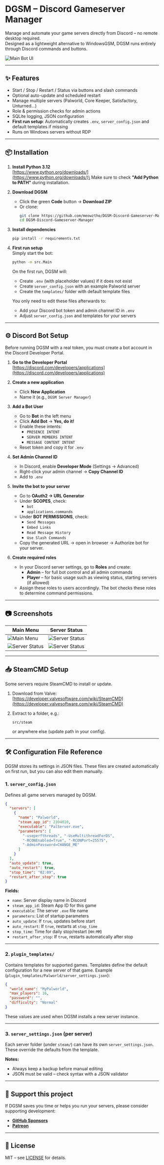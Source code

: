# DGSM – Discord Gameserver Manager

Manage and automate your game servers directly from Discord – no remote desktop required.\
Designed as a lightweight alternative to WindowsGSM, DGSM runs entirely through Discord commands and buttons.

![Main Bot UI](docs/bot_ui.png)

---

## ✨ Features

- Start / Stop / Restart / Status via buttons and slash commands
- Optional auto-update and scheduled restart
- Manage multiple servers (Palworld, Core Keeper, Satisfactory, Unturned…)
- Role & permission checks for admin actions
- SQLite logging, JSON configuration
- **First run setup**: Automatically creates `.env`, `server_config.json` and default templates if missing
- Runs on Windows servers without RDP

---

## 📦 Installation

1. **Install Python 3.12**\
   [https://www.python.org/downloads/](https://www.python.org/downloads/)\
   Make sure to check **"Add Python to PATH"** during installation.

2. **Download DGSM**

   - Click the green **Code** button → **Download ZIP**
   - Or clone:
     ```bash
     git clone https://github.com/meowztho/DGSM-Discord-Gameserver-Manager.git
     cd DGSM-Discord-Gameserver-Manager
     ```

3. **Install dependencies**

   ```bash
   pip install -r requirements.txt
   ```

4. **First run setup**\
   Simply start the bot:

   ```bash
   python -m src.Main
   ```

   On the first run, DGSM will:

   - Create `.env` (with placeholder values) if it does not exist
   - Create `server_config.json` with an example Palworld server
   - Create the `templates/` folder with default template files

   You only need to edit these files afterwards to:

   - Add your Discord bot token and admin channel ID in `.env`
   - Adjust `server_config.json` and templates for your servers

---

## ⚙️ Discord Bot Setup

Before running DGSM with a real token, you must create a bot account in the Discord Developer Portal.

1. **Go to the Developer Portal**\
   [https://discord.com/developers/applications](https://discord.com/developers/applications)

2. **Create a new application**

   - Click **New Application**
   - Name it (e.g., `DGSM Server Manager`)

3. **Add a Bot User**

   - Go to **Bot** in the left menu
   - Click **Add Bot** → **Yes, do it!**
   - Enable these intents:
     - `PRESENCE INTENT`
     - `SERVER MEMBERS INTENT`
     - `MESSAGE CONTENT INTENT`
   - Reset token and copy it for `.env`

4. **Set Admin Channel ID**

   - In Discord, enable **Developer Mode** (Settings → Advanced)
   - Right-click your admin channel → **Copy Channel ID**
   - Add to `.env`

5. **Invite the bot to your server**

   - Go to **OAuth2 → URL Generator**
   - Under **SCOPES**, check:
     - `bot`
     - `applications.commands`
   - Under **BOT PERMISSIONS**, check:
     - `Send Messages`
     - `Embed Links`
     - `Read Message History`
     - `Use Slash Commands`
   - Copy the generated URL → open in browser → Authorize bot for your server.

6. **Create required roles**

   - In your Discord server settings, go to **Roles** and create:
     - **Admin** – for full bot control and all admin commands
     - **Player** – for basic usage such as viewing status, starting servers (if allowed)
   - Assign these roles to users accordingly. The bot checks these roles to determine command permissions.

---

## 📷 Screenshots

| Main Menu | Server Status |
| --------- | ------------- |
|![Main Menu](docs/bot_ui.png)|![Server Status](docs/bot_status.png)|
|![Server Status](docs/slashcommand.png)|![Server Status](docs/full.png)|

---

## 📥 SteamCMD Setup

Some servers require SteamCMD to install or update.

1. Download from Valve:\
   [https://developer.valvesoftware.com/wiki/SteamCMD](https://developer.valvesoftware.com/wiki/SteamCMD)

2. Extract to a folder, e.g.:

   ```
   src/steam
   ```

   or anywhere else (update path in your config).

---

## 🛠 Configuration File Reference

DGSM stores its settings in JSON files. These files are created automatically on first run, but you can also edit them manually.

### 1. `server_config.json`

Defines all game servers managed by DGSM.

```json
{
  "servers": [
    {
      "name": "Palworld",
      "steam_app_id": 2394010,
      "executable": "PalServer.exe",
      "parameters": [
        "-useperfthreads", "-UseMultithreadForDS",
        "-RCONEnabled=True", "-RCONPort=25575",
        "-AdminPassword=CHANGE_ME"
      ]
    }
  ],
  "auto_update": true,
  "auto_restart": true,
  "stop_time": "02:09",
  "restart_after_stop": true
}
```

**Fields:**

- `name`: Server display name in Discord
- `steam_app_id`: Steam App ID for this game
- `executable`: The server `.exe` file name
- `parameters`: List of startup parameters
- `auto_update`: If `true`, updates before start
- `auto_restart`: If `true`, restarts at `stop_time`
- `stop_time`: Time for daily stop/restart (`HH:MM`)
- `restart_after_stop`: If `true`, restarts automatically after stop

---

### 2. `plugin_templates/`

Contains templates for supported games. Templates define the default configuration for a new server of that game. Example (`plugin_templates/Palworld/server_settings.json`):

```json
{
  "world_name": "MyPalworld",
  "max_players": 16,
  "password": "",
  "difficulty": "Normal"
}
```

These values are used when DGSM installs a new server instance.

---

### 3. `server_settings.json` (per server)

Each server folder (under `steam/`) can have its own `server_settings.json`. These override the defaults from the template.

**Notes:**

- Always keep a backup before manual editing
- JSON must be valid – check syntax with a JSON validator

---

## 💖 Support this project

If DGSM saves you time or helps you run your servers, please consider supporting development:

- [**GitHub Sponsors**](https://github.com/sponsors/meowztho)
- [**Patreon**](patreon.com/meowztho)

---

## 📜 License

MIT – see [LICENSE](LICENSE) for details.

